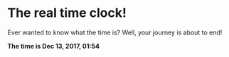 # The real time clock!

Ever wanted to know what the time is? Well, your journey is about to end!

**The time is Dec 13, 2017, 01:54**